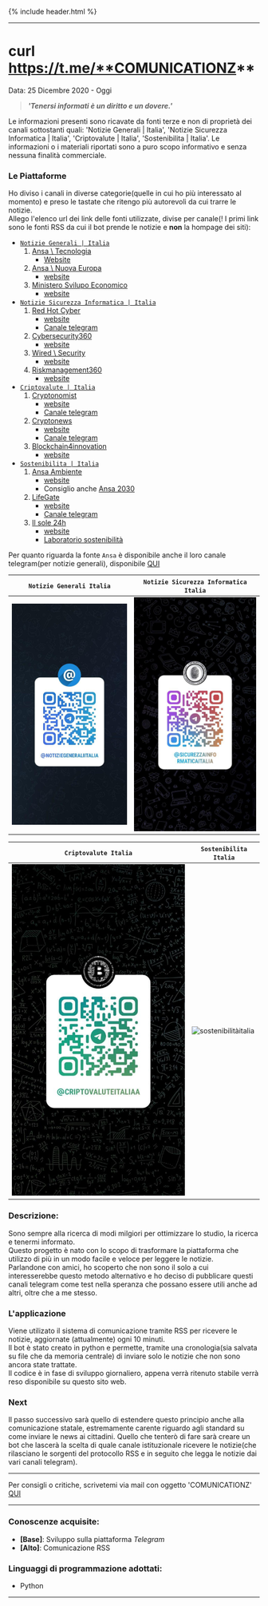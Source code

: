 {% include header.html %}

---

# curl https://t.me/**COMUNICATIONZ**
Data: 25 Dicembre 2020 - Oggi <br>

> **_'Tenersi informati è un diritto e un dovere.'_**

Le informazioni presenti sono ricavate da fonti terze e non di proprietà dei canali sottostanti quali: 'Notizie Generali \| Italia', 'Notizie Sicurezza Informatica \| Italia', 'Criptovalute \| Italia', 'Sostenibilita \| Italia'. Le informazioni o i materiali riportati sono a puro scopo informativo e senza nessuna finalità commerciale.

### **Le Piattaforme**
Ho diviso i canali in diverse categorie(quelle in cui ho più interessato al momento) e preso le tastate che ritengo più autorevoli da cui trarre le notizie.<br>
Allego l'elenco url dei link delle fonti utilizzate, divise per canale(! I primi link sono le fonti RSS da cui il bot prende le notizie e **non** la hompage dei siti):
- [`Notizie Generali | Italia`](https://t.co/pEZSGElPrE)
  1. [Ansa \ Tecnologia](https://www.ansa.it/sito/notizie/tecnologia/tecnologia_rss.xml)
     - [Website](https://www.ansa.it/sito/notizie/tecnologia/tecnologia.shtml)
  2. [Ansa \ Nuova Europa](https://wwwhz4.ansa.it/nuova_europa/en/rss.xml)
     - [website](https://www.ansa.it/nuova_europa/it/)
  3. [Ministero Svilupo Economico](https://www.mise.gov.it/index.php/it/per-i-media/notizie?format=feed&type=rss)
     - [website](https://www.mise.gov.it/index.php/it)
- [`Notizie Sicurezza Informatica | Italia`](https://t.co/WndbcmpJtx)
  1. [Red Hot Cyber](https://www.redhotcyber.com/blog-feed.xml)
     - [website](https://www.redhotcyber.com/)
     - [Canale telegram](https://t.me/redhotcyber)
  2. [Cybersecurity360](https://www.cybersecurity360.it/feed/)
     - [website](https://www.cybersecurity360.it/)
  3. [Wired \ Security](https://www.wired.com/feed/category/security/latest/rss)
     - [website](https://www.wired.com/category/security/)
  4. [Riskmanagement360](https://www.riskmanagement360.it/feed/)
     - [website](https://www.riskmanagement360.it/)
- [`Criptovalute | Italia`](https://t.co/xROfyTmEBf)
  1. [Cryptonomist](https://cryptonomist.ch/feed/)
     - [website](https://cryptonomist.ch)
     - [Canale telegram](https://t.me/thecryptonomist_ch)
  2. [Cryptonews](https://it.cryptonews.com/news/feed/)
     - [website](https://it.cryptonews.com)
     - [Canale telegram](https://t.me/ItaliaCryptonews)
  3. [Blockchain4innovation](https://www.blockchain4innovation.it/feed/)
     - [website](https://www.blockchain4innovation.it)
- [`Sostenibilita | Italia`](https://t.co/jeKeVmJeS2)
  1. [Ansa Ambiente](https://www.ansa.it/canale_ambiente/notizie/ambiente_rss.xml)
     - [website](https://www.ansa.it/canale_ambiente/)
     - Consiglio anche [Ansa 2030](https://www.ansa.it/ansa2030/)
  2. [LifeGate](http://www.lifegate.it/persone/news/feed)
     - [website](http://www.lifegate.it)
     - [Canale telegram](https://t.me/lifegate)
  3. [Il sole 24h](https://www.ilsole24ore.com/rss/sostenibilita--green-economy.xml)
     - [website](https://www.ilsole24ore.com/)
     - [Laboratorio sostenibilità](https://lab24.ilsole24ore.com/sostenibilita-ambientale-2020/)

Per quanto riguarda la fonte `Ansa` è disponibile anche il loro canale telegram(per notizie generali), disponibile [QUI](https://t.me/notizieansa)


| `Notizie Generali Italia` | `Notizie Sicurezza Informatica Italia` |
|----------|---------|
| ![notiziegeneraliitalia](../images/notiziegeneraliitalia.jpg) | ![sicurezzainformaticaitalia](../images/sicurezzainformaticaitalia.jpg)  |

| `Criptovalute Italia` | `Sostenibilita Italia` |
|-----------|-------|
| ![criptovaluteitalia](../images/criptovaluteitalia.jpg) | ![sostenibilitàitalia](../images/sostenibilitàitalia.jpg) |


### **Descrizione:**
Sono sempre alla ricerca di modi milgiori per ottimizzare lo studio, la ricerca e tenermi informato. <br>
Questo progetto è nato con lo scopo di trasformare la piattaforma che utilizzo di più in un modo facile e veloce per leggere le notizie. <br>
Parlandone con amici, ho scoperto che non sono il solo a cui interesserebbe questo metodo alternativo e ho deciso di pubblicare questi canali telegram come test nella speranza che possano essere utili anche ad altri, oltre che a me stesso.

### **L'applicazione**
Viene utilizato il sistema di comunicazione tramite RSS per ricevere le notizie, aggiornate (attualmente) ogni 10 minuti. <br>
Il bot è stato creato in python e permette, tramite una cronologia(sia salvata su file che da memoria centrale) di inviare solo le notizie che non sono ancora state trattate. <br>
Il codice è in fase di sviluppo giornaliero, appena verrà ritenuto stabile verrà reso disponibile su questo sito web.

### **Next**
Il passo successivo sarà quello di estendere questo principio anche alla comunicazione statale, estremamente carente riguardo agli standard su come inviare le news ai cittadini.
Quello che tenterò di fare sarà creare un bot che lascerà la scelta di quale canale istituzionale ricevere le notizie(che rilasciano le sorgenti del protocollo RSS e in seguito che legga le notizie dai vari canali telegram).

---

Per consigli o critiche, scrivetemi via mail con oggetto 'COMUNICATIONZ' [QUI](mailto:alessandro.dellatorre@protonmail.com?subject=COMUNICATIONZ)

---

### **Conoscenze acquisite:**
- **[Base]**: Sviluppo sulla piattaforma _Telegram_
- **[Alto]**: Comunicazione RSS

### **Linguaggi di programmazione adottati:**
  - Python

---
